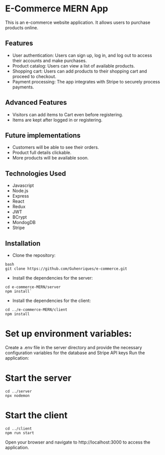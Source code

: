 
# E-Commerce MERN App
This is an e-commerce website application. It allows users to purchase products online.

## Features

- User authentication: Users can sign up, log in, and log out to access their accounts and make purchases.
- Product catalog: Users can view a list of available products. 
- Shopping cart: Users can add products to their shopping cart and proceed to checkout.
- Payment processing: The app integrates with Stripe to securely process payments.

## Advanced Features

- Visitors can add items to Cart even before registering.
- Items are kept after logged in or registering.

## Future implementations 

- Customers will be able to see their orders.
- Product full details clickable.
- More products will be available soon.

## Technologies Used

- Javascript
- Node.js
- Express
- React
- Redux
- JWT
- BCrypt
- MondogDB
- Stripe 


## Installation
- Clone the repository:

```
bash
git clone https://github.com/Guhenriques/e-commerce.git
```

- Install the dependencies for the server:
```
cd e-commerce-MERN/server
npm install`
```

- Install the dependencies for the client:
```
cd ../e-commerce-MERN/client
npm install
```

# Set up environment variables:
Create a .env file in the server directory and provide the necessary configuration variables for the database and Stripe API keys
Run the application:
# Start the server
```
cd ../server
npx nodemon
```

# Start the client
```
cd ../client
npm run start
```

Open your browser and navigate to http://localhost:3000 to access the application.
